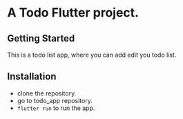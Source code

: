 # A Todo Flutter project.

## Getting Started

This is a todo list app, where you can add edit you todo list.

## Installation
- clone the repository.
- go to todo_app repository.
- `flutter run` to run the app.
